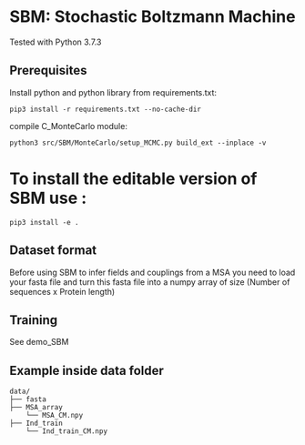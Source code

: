 # SBM: Stochastic Boltzmann Machine
Tested with Python 3.7.3

<!-- ## Scientific publications
If you intend to publish a paper that utilizes any portion of this code, please don't hesitate to get in touch with me. I would be delighted to engage in a discussion regarding your work and its connection to this project. Your contributions and insights are greatly valued. -->

## Prerequisites

Install python and python library from requirements.txt: 
```
pip3 install -r requirements.txt --no-cache-dir
```

compile C_MonteCarlo module:
```
python3 src/SBM/MonteCarlo/setup_MCMC.py build_ext --inplace -v
```

# To install the editable version of SBM use :
```
pip3 install -e .
```

## Dataset format

Before using SBM to infer fields and couplings from a MSA you need to load your fasta file and turn this fasta file into a numpy array of size (Number of sequences x Protein length)

## Training

See demo_SBM

## Example inside data folder

```
data/
├── fasta
├── MSA_array
	└── MSA_CM.npy
├── Ind_train
	└── Ind_train_CM.npy
```

